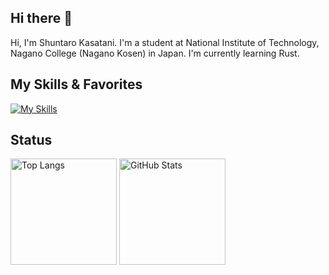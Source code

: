 ## Hi there 👋
Hi, I'm Shuntaro Kasatani. I'm a student at National Institute of Technology, Nagano College (Nagano Kosen) in Japan. I'm currently learning Rust.

## My Skills & Favorites
[![My Skills](https://skillicons.dev/icons?i=swift,js,ts,html,css,arduino,py,unity,godot,react,npm,pnpm,tailwind,rust,md,vim,neovim,vscode,git,github,vercel,docker,blender,notion,apple,linux,ubuntu)](https://skillicons.dev)

## Status
<p align="left">
    <img alt="Top Langs" height="170px" src="https://github-readme-stats.vercel.app/api/top-langs/?username=Hatya-mouse&layout=compact" />
    <img alt="GitHub Stats" height="170px" src="https://github-readme-stats.vercel.app/api?username=Hatya-mouse&show_icons=true&count_private=true" />
</p>
